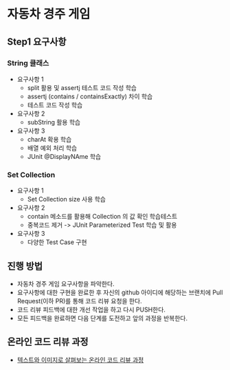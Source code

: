 # 자동차 경주 게임
## Step1 요구사항

### String 클래스 


* 요구사항 1
    + split 활용 및 assertj 테스트 코드 작성 학습
    + assertj (contains / containsExactly) 차이 학습
    + 테스트 코드 작성 학습
* 요구사항 2
    + subString 활용 학습
* 요구사항 3
    + charAt 확용 학습
    + 배열 예외 처리 학습
    + JUnit @DisplayNAme 학습

### Set Collection

* 요구사항 1
    + Set Collection size 사용 학습
* 요구사항 2
    + contain 메소드를 활용해 Collection 의 값 확인 학습테스트
    + 중복코드 제거 -> JUnit Parameterized Test 학습 및 활용
* 요구사항 3
    + 다양한 Test Case 구현


## 진행 방법
* 자동차 경주 게임 요구사항을 파악한다.
* 요구사항에 대한 구현을 완료한 후 자신의 github 아이디에 해당하는 브랜치에 Pull Request(이하 PR)를 통해 코드 리뷰 요청을 한다.
* 코드 리뷰 피드백에 대한 개선 작업을 하고 다시 PUSH한다.
* 모든 피드백을 완료하면 다음 단계를 도전하고 앞의 과정을 반복한다.

## 온라인 코드 리뷰 과정
* [텍스트와 이미지로 살펴보는 온라인 코드 리뷰 과정](https://github.com/next-step/nextstep-docs/tree/master/codereview)
